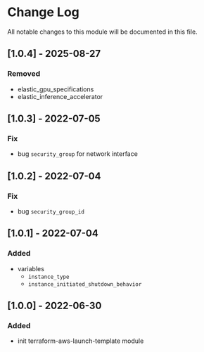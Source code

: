 # Change Log

All notable changes to this module will be documented in this file.
## [1.0.4] - 2025-08-27

### Removed

- elastic_gpu_specifications
- elastic_inference_accelerator
  
## [1.0.3] - 2022-07-05

### Fix

- bug `security_group` for network interface

## [1.0.2] - 2022-07-04

### Fix

- bug `security_group_id`

## [1.0.1] - 2022-07-04

### Added

- variables
  - `instance_type`
  - `instance_initiated_shutdown_behavior`


## [1.0.0] - 2022-06-30

### Added

- init terraform-aws-launch-template module

